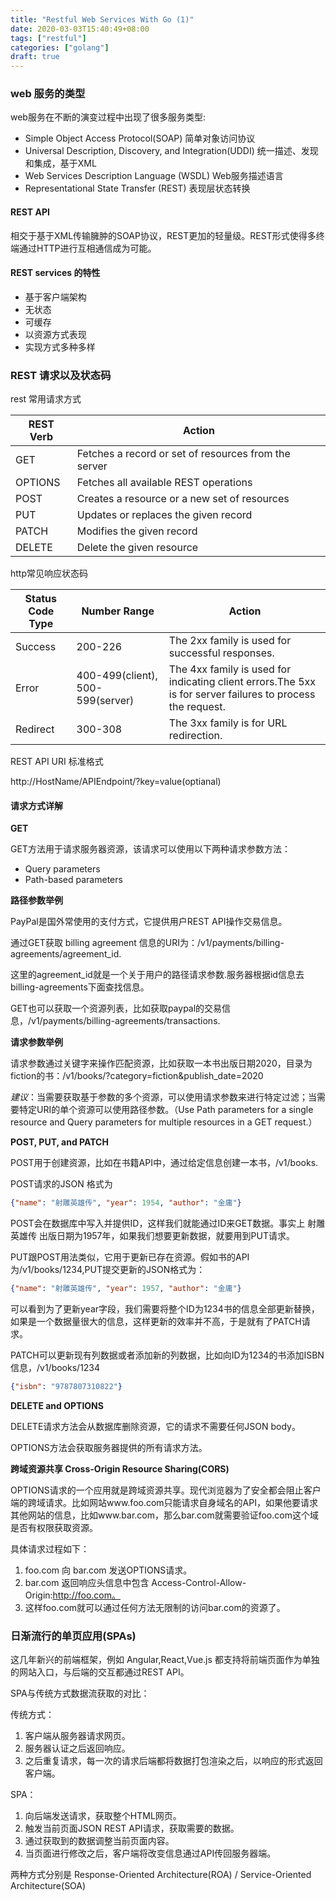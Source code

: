 ```yaml
---
title: "Restful Web Services With Go (1)"
date: 2020-03-03T15:40:49+08:00
tags: ["restful"]
categories: ["golang"]
draft: true
---
```


### web 服务的类型

web服务在不断的演变过程中出现了很多服务类型:

- Simple Object Access Protocol(SOAP) 简单对象访问协议
- Universal Description, Discovery, and Integration(UDDI) 统一描述、发现和集成，基于XML
- Web Services Description Language (WSDL) Web服务描述语言
- Representational State Transfer (REST) 表现层状态转换

#### REST API

相交于基于XML传输臃肿的SOAP协议，REST更加的轻量级。REST形式使得多终端通过HTTP进行互相通信成为可能。

#### REST services 的特性

- 基于客户端架构
- 无状态
- 可缓存
- 以资源方式表现
- 实现方式多种多样

### REST 请求以及状态码

rest 常用请求方式

| REST Verb | Action                                               |
| --------- | ---------------------------------------------------- |
| GET       | Fetches a record or set of resources from the server |
| OPTIONS   | Fetches all available REST operations                |
| POST      | Creates a resource or a new set of resources         |
| PUT       | Updates or replaces the given record                 |
| PATCH     | Modifies the given record                            |
| DELETE    | Delete the given resource                            |

http常见响应状态码

| Status Code Type | Number Range                     | Action                                                       |
| ---------------- | -------------------------------- | ------------------------------------------------------------ |
| Success          | 200-226                          | The 2xx family is used for successful responses.             |
| Error            | 400-499(client), 500-599(server) | The 4xx family is used for indicating client errors.The 5xx is for server failures to process the request. |
| Redirect         | 300-308                          | The 3xx family is for URL redirection.                       |

REST API URI 标准格式

http://HostName/APIEndpoint/?key=value(optianal)

#### 请求方式详解

**GET**

GET方法用于请求服务器资源，该请求可以使用以下两种请求参数方法：

- Query parameters
- Path-based parameters

**路径参数举例**

PayPal是国外常使用的支付方式，它提供用户REST API操作交易信息。

通过GET获取 billing agreement 信息的URI为：/v1/payments/billing-agreements/agreement_id.

这里的agreement_id就是一个关于用户的路径请求参数.服务器根据id信息去billing-agreements下面查找信息。

GET也可以获取一个资源列表，比如获取paypal的交易信息，/v1/payments/billing-agreements/transactions.

**请求参数举例**

请求参数通过关键字来操作匹配资源，比如获取一本书出版日期2020，目录为fiction的书：/v1/books/?category=fiction&publish_date=2020

*建议*：当需要获取基于参数的多个资源，可以使用请求参数来进行特定过滤；当需要特定URI的单个资源可以使用路径参数。（Use Path parameters for a single resource and Query parameters for multiple resources in a GET request.）

**POST, PUT, and PATCH**

POST用于创建资源，比如在书籍API中，通过给定信息创建一本书，/v1/books.

POST请求的JSON 格式为

```json
{"name": "射雕英雄传", "year": 1954, "author": "金庸"}
```

POST会在数据库中写入并提供ID，这样我们就能通过ID来GET数据。事实上 射雕英雄传 出版日期为1957年，如果我们想要更新数据，就要用到PUT请求。

PUT跟POST用法类似，它用于更新已存在资源。假如书的API为/v1/books/1234,PUT提交更新的JSON格式为：

```json
{"name": "射雕英雄传", "year": 1957, "author": "金庸"}
```

可以看到为了更新year字段，我们需要将整个ID为1234书的信息全部更新替换，如果是一个数据量很大的信息，这样更新的效率并不高，于是就有了PATCH请求。

PATCH可以更新现有列数据或者添加新的列数据，比如向ID为1234的书添加ISBN信息，/v1/books/1234

```json
{"isbn": "9787807310822"}
```

**DELETE and OPTIONS**

DELETE请求方法会从数据库删除资源，它的请求不需要任何JSON body。

OPTIONS方法会获取服务器提供的所有请求方法。

**跨域资源共享 Cross-Origin Resource Sharing(CORS)**

OPTIONS请求的一个应用就是跨域资源共享。现代浏览器为了安全都会阻止客户端的跨域请求。比如网站www.foo.com只能请求自身域名的API，如果他要请求其他网站的信息，比如www.bar.com，那么bar.com就需要验证foo.com这个域是否有权限获取资源。

具体请求过程如下：

1. foo.com 向 bar.com 发送OPTIONS请求。
2. bar.com 返回响应头信息中包含 Access-Control-Allow-Origin:http://foo.com。
3. 这样foo.com就可以通过任何方法无限制的访问bar.com的资源了。

### 日渐流行的单页应用(SPAs)

这几年新兴的前端框架，例如 Angular,React,Vue.js 都支持将前端页面作为单独的网站入口，与后端的交互都通过REST API。

SPA与传统方式数据流获取的对比：

传统方式：

1. 客户端从服务器请求网页。
2. 服务器认证之后返回响应。
3. 之后重复请求，每一次的请求后端都将数据打包渲染之后，以响应的形式返回客户端。

SPA：

1. 向后端发送请求，获取整个HTML网页。
2. 触发当前页面JSON REST API请求，获取需要的数据。
3. 通过获取到的数据调整当前页面内容。
4. 当页面进行修改之后，客户端将改变信息通过API传回服务器端。

两种方式分别是 Response-Oriented Architecture(ROA) / Service-Oriented Architecture(SOA)






